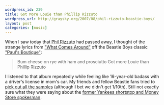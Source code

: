 ```yaml
--- 
wordpress_id: 239
title: Got More Louie than Phillip Rizzuto
wordpress_url: http://graysky.org/2007/08/phil-rizzuto-beastie-boys/
layout: post
categories: [music]
---
```

When I saw today that <a href="http://www.nytimes.com/2007/08/14/sports/baseball/14cnd-rizzuto.html">Phil Rizzuto</a> had passed away, I thought of the strange lyrics from <a href="http://paulsboutique.info/What_Comes_Around">"What Comes Around"</a> off the Beastie Boys classic <a href="http://en.wikipedia.org/wiki/Paul's_Boutique">"Paul's Boutique"</a>:

<blockquote>
Bum cheese on rye with ham and prosciutto
Got more Louie than Phillip Rizzuto
</blockquote>

I listened to that album repeatedly while feeling like 16-year-old badass with a driver's license in mom's car. My friends and fellow Beastie fans tried to <a href="http://paulsboutique.info">pick out all the samples</a> (although I bet we didn't get 1/10th). Still not exactly sure what they were saying about the <a href="http://en.wikipedia.org/wiki/Phil_Rizzuto">former Yankees shortstop and Money Store spokesman</a>.
